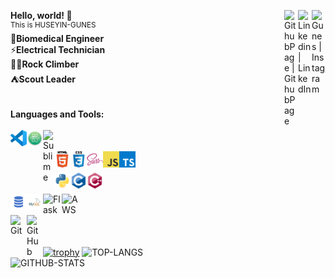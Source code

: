 <strong>Hello, world! 🖖 </strong>
[<img align="right" alt="Gunes | Instagram" width="22px" src="https://user-images.githubusercontent.com/75987087/147849512-539a1da2-8eea-4e74-88c0-f4cdd3d5a83e.png" />][instagram]
[<img align="right" alt="Linkedin | LinkedIn" width="22px" src="https://user-images.githubusercontent.com/75987087/147849505-559876f5-bad9-4eba-8895-8a5a8ba91e47.png" />][linkedin]
[<img align="right" alt="GithubPage | GithubPage" width="22px" src="https://user-images.githubusercontent.com/75987087/147849492-e0649353-5bc8-4842-9958-b073091f29c4.png" />][githubpage]
<br>
<sup>This is HUSEYIN-GUNES</sup>
<br>
💉<strong>Biomedical Engineer</strong>
<br>
⚡<strong>Electrical Technician</strong>
<br>
🧗‍♂️<strong>Rock Climber</strong>
<br>
⛺<strong>Scout Leader</strong>
<br>
<br>
<br>
<strong>Languages and Tools:</strong>
<br>
<br>
<img align="left" alt="Visual Studio Code" width="26px" src="https://raw.githubusercontent.com/github/explore/80688e429a7d4ef2fca1e82350fe8e3517d3494d/topics/visual-studio-code/visual-studio-code.png" />
<img align="left" alt="Atom" width="26px" src="https://raw.githubusercontent.com/github/explore/80688e429a7d4ef2fca1e82350fe8e3517d3494d/topics/atom/atom.png" />
<img align="left" alt="Sublime" width="18px" src="https://raw.githubusercontent.com/get-icon/geticon/master/icons/sublime-text.svg" />
<br>
<br>
<img align="left" alt="HTML5" width="26px" src="https://raw.githubusercontent.com/github/explore/80688e429a7d4ef2fca1e82350fe8e3517d3494d/topics/html/html.png" />
<img align="left" alt="CSS3" width="26px" src="https://raw.githubusercontent.com/github/explore/80688e429a7d4ef2fca1e82350fe8e3517d3494d/topics/css/css.png" />
<img align="left" alt="Sass" width="26px" src="https://raw.githubusercontent.com/github/explore/80688e429a7d4ef2fca1e82350fe8e3517d3494d/topics/sass/sass.png" />
<img align="left" alt="JavaScript" width="26px" src="https://raw.githubusercontent.com/github/explore/80688e429a7d4ef2fca1e82350fe8e3517d3494d/topics/javascript/javascript.png" />
<img align="left" alt="TypeScript" width="26px" src="https://raw.githubusercontent.com/github/explore/80688e429a7d4ef2fca1e82350fe8e3517d3494d/topics/typescript/typescript.png" />
<br>
<br>
<img align="left" alt="Python" width="26px" src="https://raw.githubusercontent.com/devicons/devicon/master/icons/python/python-original.svg" />
<img align="left" alt="C" width="26px" src="https://raw.githubusercontent.com/devicons/devicon/master/icons/c/c-original.svg" />
<img align="left" alt="CPP" width="26px" src="https://raw.githubusercontent.com/devicons/devicon/master/icons/cplusplus/cplusplus-original.svg" />
<br>
<br>
<img align="left" alt="SQL" width="26px" src="https://raw.githubusercontent.com/github/explore/80688e429a7d4ef2fca1e82350fe8e3517d3494d/topics/sql/sql.png" />
<img align="left" alt="MySQL" width="26px" src="https://raw.githubusercontent.com/github/explore/80688e429a7d4ef2fca1e82350fe8e3517d3494d/topics/mysql/mysql.png" />
<img align="left" alt="Flask" width="30px" src="https://user-images.githubusercontent.com/75987087/147849526-bddb092f-55ce-435e-9a77-0cb6e6afa8c7.png" />
<img align="left" alt="AWS" width="34px" src="https://raw.githubusercontent.com/get-icon/geticon/master/icons/aws.svg" />
<br>
<br>
<img align="left" alt="Git" width="26px" src="https://raw.githubusercontent.com/get-icon/geticon/master/icons/git-icon.svg" />
<img align="left" alt="GitHub" width="26px" src="https://user-images.githubusercontent.com/75987087/147849588-28c28192-f853-46af-b5b5-a55d28fc6bf4.png" />
<br>
<br>
<br>
[![trophy](https://github-profile-trophy.vercel.app/?username=solroshan&theme=onedark)](https://github.com/ryo-ma/github-profile-trophy)
<img align="justify" alt="TOP-LANGS" src="https://github-readme-stats.vercel.app/api/top-langs/?username=solroshan&langs_count=8&layout=compact&theme=gotham&hide_border=true&count_private=true&show_icons=true&include_all_commits=true" />
<br>
<img align="justify" alt="GITHUB-STATS" src="https://github-readme-stats.vercel.app/api?username=solroshan&count_private=true&show_icons=true&theme=gotham&hide_border=true" />

[instagram]: https://www.instagram.com/guneshseyn/
[linkedin]:  https://www.linkedin.com/in/huseyin-gunes35/
[githubpage]: https://solroshan.github.io/
